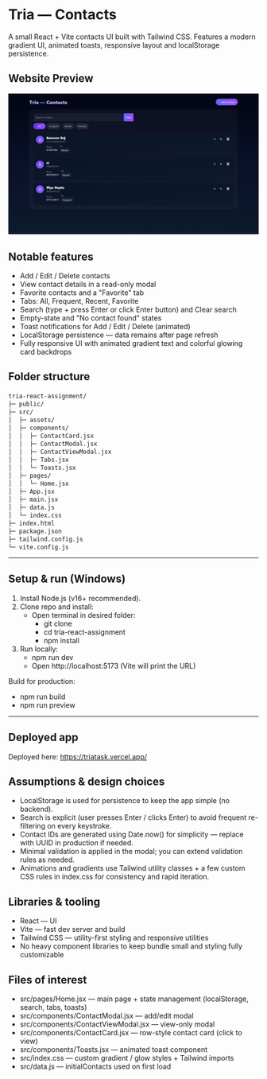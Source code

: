 # Tria — Contacts

A small React + Vite contacts UI built with Tailwind CSS. Features a modern gradient UI, animated toasts, responsive layout and localStorage persistence.

## Website Preview
![App overview / contacts list](./public/sc.png)


## Notable features
- Add / Edit / Delete contacts
- View contact details in a read-only modal
- Favorite contacts and a "Favorite" tab
- Tabs: All, Frequent, Recent, Favorite
- Search (type + press Enter or click Enter button) and Clear search
- Empty-state and "No contact found" states
- Toast notifications for Add / Edit / Delete (animated)
- LocalStorage persistence — data remains after page refresh
- Fully responsive UI with animated gradient text and colorful glowing card backdrops

## Folder structure
```
tria-react-assignment/
├─ public/
├─ src/
│  ├─ assets/
│  ├─ components/
│  │  ├─ ContactCard.jsx
│  │  ├─ ContactModal.jsx
│  │  ├─ ContactViewModal.jsx
│  │  ├─ Tabs.jsx
│  │  └─ Toasts.jsx
│  ├─ pages/
│  │  └─ Home.jsx
│  ├─ App.jsx
│  ├─ main.jsx
│  ├─ data.js
│  └─ index.css
├─ index.html
├─ package.json
├─ tailwind.config.js
└─ vite.config.js
```

---

## Setup & run (Windows)
1. Install Node.js (v16+ recommended).
2. Clone repo and install:
   - Open terminal in desired folder:
     - git clone <your-github-repo-url>
     - cd tria-react-assignment
     - npm install
3. Run locally:
   - npm run dev
   - Open http://localhost:5173 (Vite will print the URL)

Build for production:
- npm run build
- npm run preview

---


## Deployed app
Deployed here: https://triatask.vercel.app/

## Assumptions & design choices
- LocalStorage is used for persistence to keep the app simple (no backend).
- Search is explicit (user presses Enter / clicks Enter) to avoid frequent re-filtering on every keystroke.
- Contact IDs are generated using Date.now() for simplicity — replace with UUID in production if needed.
- Minimal validation is applied in the modal; you can extend validation rules as needed.
- Animations and gradients use Tailwind utility classes + a few custom CSS rules in index.css for consistency and rapid iteration.

## Libraries & tooling
- React — UI
- Vite — fast dev server and build
- Tailwind CSS — utility-first styling and responsive utilities
- No heavy component libraries to keep bundle small and styling fully customizable

## Files of interest
- src/pages/Home.jsx — main page + state management (localStorage, search, tabs, toasts)
- src/components/ContactModal.jsx — add/edit modal
- src/components/ContactViewModal.jsx — view-only modal
- src/components/ContactCard.jsx — row-style contact card (click to view)
- src/components/Toasts.jsx — animated toast component
- src/index.css — custom gradient / glow styles + Tailwind imports
- src/data.js — initialContacts used on first load
